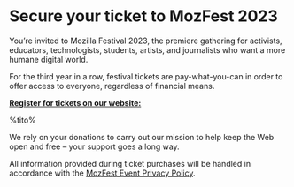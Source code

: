 # Secure your ticket to MozFest 2023

You’re invited to Mozilla Festival 2023, the premiere gathering for activists, educators, technologists, students, artists, and journalists who want a more humane digital world.

For the third year in a row, festival tickets are pay-what-you-can in order to offer access to everyone, regardless of financial means.

**[Register for tickets on our website:](https://www.mozillafestival.org/tickets)**

%tito%

We rely on your donations to carry out our mission to help keep the Web open and free – your support goes a long way.

All information provided during ticket purchases will be handled in accordance with the [MozFest Event Privacy Policy](https://www.mozillafestival.org/event-privacy-policy).
